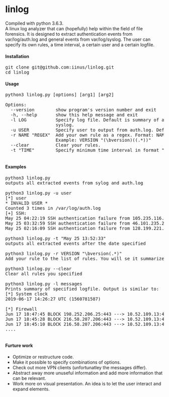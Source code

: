 # linlog
Compiled with python 3.6.3. \
A linux log analyzer that can (hopefully) help within the field of file forensics. It is designed to extract authentication events from 
var/log/auth.log and general events from var/log/syslog. The user can specify its own rules, a time interval, a certain user and a certain
logfile. 

#### Installation
<pre>
git clone git@github.com:iinus/linlog.git 
cd linlog
</pre>

#### Usage 
<pre>
python3 linlog.py [options] [arg1] [arg2] 

Options: 
  --version        show program's version number and exit 
  -h, --help       show this help message and exit 
  -l LOG           Specify log file. Default is summary of auth.log and
                   syslog. 
  -u USER          Specify user to output from auth.log. Default is all users. 
  -r NAME "REGEX"  Add your own rule as a regex. Format: NAME "REGEX".
                   Example: VERSION "(\bversion)((.*))" 
  --clear          Clear your rules. 
  -t "TIME"        Specify minimum time interval in format "Jan 7 17:35:37". 

</pre>

#### Examples
<pre>
python3 linlog.py
outputs all extracted events from sylog and auth.log

python3 linlog.py -u user
[*] user
* INVALID USER *
Counted 3 times in /var/log/auth.log
[+] SSH:  
May 25 04:22:19 SSH authentication failure from 105.235.116.254:48680
May 25 03:32:59 SSH authentication failure from 46.101.235.214:39336
May 25 02:16:09 SSH authentication failure from 128.199.221.18:38716

python3 linlog.py -t "May 25 13:52:33"
outputs all extracted events after the date specified

python3 linlog.py -r VERSION "\bversion(.*)"
Add your rule to the list of rules. You will se it summarized at the bottom next time you run linlog.

python3 linlog.py --clear
Clear all rules you specified

python3 linlog.py -l messages
Prints summary of specified logfile. Output is similar to:
[*] System clock 
2019-06-17 14:26:27 UTC (1560781587)

[*] Firewall 
Jun 17 18:47:45 BLOCK 198.252.206.25:443 ---> 10.52.109.13:41642
Jun 17 18:45:28 BLOCK 216.58.207.206:443 ---> 10.52.109.13:46452
Jun 17 18:45:10 BLOCK 216.58.207.206:443 ---> 10.52.109.13:46450
....

</pre>

#### Furture work
* Optimize or restructure code.
* Make it possible to specify combinations of options.
* Check out more VPN clients (unfortunatley the messages differ).
* Abstract away more unuseful information and add more information that can be relevant.
* Work more on visual presentation. An idea is to let the user interact and expand elements.